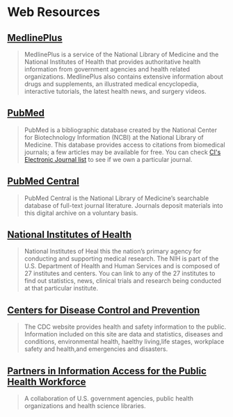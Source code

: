 # Web Resources

## [MedlinePlus](http://medlineplus.gov/)

> MedlinePlus is a service of the National Library of Medicine and the National Institutes of Health that provides authoritative health information from government agencies and health related organizations. MedlinePlus also contains extensive information about drugs and supplements, an illustrated medical encyclopedia, interactive tutorials, the latest health news, and surgery videos.

## [PubMed](http://www.ncbi.nlm.nih.gov/pubmed)

> PubMed is a bibliographic database created by the National Center for Biotechnology Information \(NCBI\) at the National Library of Medicine. This database provides access to citations from biomedical journals; a few articles may be available for free. You can check [CI's Electronic Journal list](https://ci-primo.hosted.exlibrisgroup.com/primo-explore/jsearch?vid=01CALS_UCI&lang=en_US) to see if we own a particular journal.

## [PubMed Central](http://www.pubmedcentral.nih.gov/)

> PubMed Central is the National Library of Medicine’s searchable database of full-text journal literature. Journals deposit materials into this digital archive on a voluntary basis.

## [National Institutes of Health](http://www.nih.gov/index.html)

> National Institutes of Heal this the nation’s primary agency for conducting and supporting medical research. The NIH is part of the U.S. Department of Health and Human Services and is composed of 27 institutes and centers. You can link to any of the 27 institutes to find out statistics, news, clinical trials and research being conducted at that particular institute.

## [Centers for Disease Control and Prevention](http://www.cdc.gov/)

> The CDC website provides health and safety information to the public. Information included on this site are data and statistics, diseases and conditions, environmental health, haelthy living,life stages, workplace safety and health,and emergencies and disasters.

## [Partners in Information Access for the Public Health Workforce](http://phpartners.org/)

> A collaboration of U.S. government agencies, public health organizations and health science libraries.




